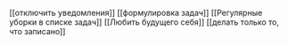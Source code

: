 [[отключить уведомления]]
[[формулировка задач]]
[[Регулярные уборки в списке задач]]
[[Любить будущего себя]]
[[делать только то, что записано]]